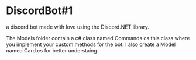 # DiscordBot#1
a discord bot made with love using the Discord.NET library.

The Models folder contain a c# class named Commands.cs this class where you implement your custom methods for the bot.
I also create a Model named Card.cs for better understaing. 
